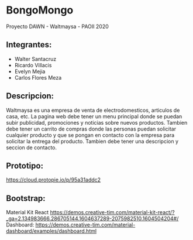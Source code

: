 # BongoMongo
Proyecto DAWN - Waltmaysa - PAOII 2020
## Integrantes:
* Walter Santacruz
* Ricardo Villacis
* Evelyn Mejia
* Carlos Flores Meza
## Descripcion:
Waltmaysa es una empresa de venta de electrodomesticos, articulos de casa, etc. La pagina web debe tener un menu principal donde se puedan subir publicidad, promociones y noticias sobre nuevos productos. Tambien debe tener un carrito de compras donde las personas puedan solicitar cualquier producto y que se pongan en contacto con la empresa para solicitar la entrega del producto. Tambien debe tener una descripcion y seccion de contacto.
## Prototipo:

https://cloud.protopie.io/p/95a31addc2

## Bootstrap:
Material Kit React
https://demos.creative-tim.com/material-kit-react/?_ga=2.134983666.286705144.1604637289-2075982510.1604504204#/
Dashboard:
https://demos.creative-tim.com/material-dashboard/examples/dashboard.html
